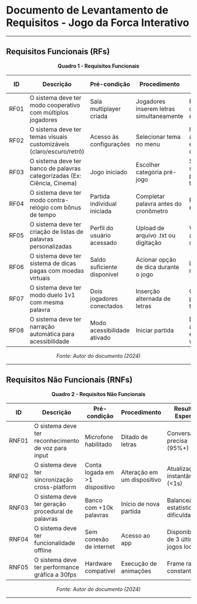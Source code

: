 # Documento de Levantamento de Requisitos - Jogo da Forca Interativo

---

## Requisitos Funcionais (RFs)

<div align="center">

**Quadro 1 - Requisitos Funcionais**

| ID     | Descrição                                                                 | Pré-condição                  | Procedimento                              | Resultado Esperado                          | Pós-condição                     |
|--------|---------------------------------------------------------------------------|-------------------------------|-------------------------------------------|---------------------------------------------|----------------------------------|
| RF01   | O sistema deve ter modo cooperativo com múltiplos jogadores                                  | Sala multiplayer criada       | Jogadores inserem letras simultaneamente  | Progresso compartilhado em tempo real       | Colaboração ativa entre jogadores|
| RF02   | O sistema deve ter temas visuais customizáveis (claro/escuro/retrô)                          | Acesso às configurações       | Selecionar tema no menu                   | Interface atualiza esquema de cores         | Experiência visual personalizada |
| RF03   | O sistema deve ter banco de palavras categorizadas (Ex: Ciência, Cinema)                     | Jogo iniciado                 | Escolher categoria pré-jogo               | Sistema seleciona palavra temática          | Partidas temáticas               |
| RF04   | O sistema deve ter modo contra-relógio com bônus de tempo                                    | Partida individual iniciada   | Completar palavra antes do cronômetro     | Pontuação extra calculada                   | Ranking atualizado               |
| RF05   | O sistema deve ter criação de listas de palavras personalizadas                              | Perfil do usuário acessado    | Upload de arquivo .txt ou digitação       | Validação e armazenamento de lista          | Partidas com palavras customizadas |
| RF06   | O sistema deve ter sistema de dicas pagas com moedas virtuais                                 | Saldo suficiente disponível   | Acionar opção de dica durante o jogo      | Letra aleatória revelada                    | Dedução do saldo                 |
| RF07   | O sistema deve ter modo duelo 1v1 com mesma palavra                                          | Dois jogadores conectados     | Inserção alternada de letras              | Comparação de progresso em tempo real       | Definição de vencedor            |
| RF08   |O sistema deve ter  narração automática para acessibilidade                                   | Modo acessibilidade ativado   | Iniciar partida                           | Descrição auditiva dos elementos visuais    | Jogabilidade não visual          |

*Fonte: Autor do documento (2024)*
</div>

---

## Requisitos Não Funcionais (RNFs)

<div align="center">

**Quadro 2 - Requisitos Não Funcionais**

| ID     | Descrição                                                                 | Pré-condição                  | Procedimento                              | Resultado Esperado                          | Pós-condição                     |
|--------|---------------------------------------------------------------------------|-------------------------------|-------------------------------------------|---------------------------------------------|----------------------------------|
| RNF01  | O sistema deve ter reconhecimento de voz para input                                          | Microfone habilitado          | Ditado de letras                          | Conversão precisa (95%+)                    | Input processado como texto      |
| RNF02  | O sistema deve ter sincronização cross-platform                                              | Conta logada em >1 dispositivo| Alteração em um dispositivo               | Atualização instantânea (<1s)               | Dados unificados                 |
| RNF03  | O sistema deve ter geração procedural de palavras                                            | Banco com +10k palavras       | Início de nova partida                    | Balanceamento estatístico de dificuldade    | Experiência justa                |
| RNF04  | O sistema deve ter funcionalidade offline                                                    | Sem conexão de internet       | Acesso ao app                             | Disponibilidade de 3 últimos jogos locais   | Continuidade de progresso        |
| RNF05  | O sistema deve ter performance gráfica a 30fps                                               | Hardware compatível           | Execução de animações                     | Frame rate constante                        | Experiência fluida               |



*Fonte: Autor do documento (2024)*
</div>

---
